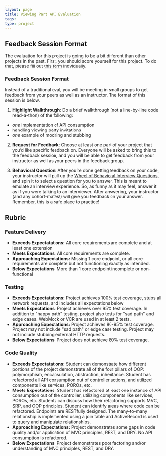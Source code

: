 ```yaml
---
layout: page
title: Viewing Part API Evaluation
tags:
type: project
---
```


## Feedback Session Format

The evaluation for this project is going to be a bit different than other projects in the past. First, you should score yourself for this project. To do that, please fill out [this form](https://forms.gle/h8MhbSR2k4xj5MGs9) indvidually. 

### Feedback Session Format

Instead of a traditional eval, you will be meeting in small groups to get feedback from your peers as well as an instructor. The format of this session is below.

1. **Highlight Walkthrough**: Do a brief walkthrough (not a line-by-line code read-a-thon) of the following:
- *one* implementation of API consumption
- handling viewing party invitations
- *one* example of mocking and stubbing

2. **Request for Feedback**: Choose at least one part of your project that you’d like specific feedback on. Everyone will be asked to bring this to the feedback session, and you will be able to get feedback from your instructor as well as your peers in the feedback group.

3. **Behavioral Question**: After you’re done getting feedback on your code, your instructor will pull up the [Wheel of Behavioral Interview Questions](https://spinthewheel.io/wheels/oF5ZfO1oCmBmrZCe45Jecz0xJmU9MQ), and spin it to select a question for you to answer. This is meant to emulate an interview experience. So, as funny as it may feel, answer it as if you were talking to an interviewer. After answering, your instructor (and any cohort-mates!) will give you feedback on your answer. Remember, this is a safe place to practice!

## Rubric

### Feature Delivery

- **Exceeds Expectatations:** All core requirements are complete and at least one extension
- **Meets Expectations:** All core requirements are complete.
- **Approaching Expectations:** Missing 1 core endpoint, or all core requirements are complete but not functioning exactly as intended.
- **Below Expectations:** More than 1 core endpoint incomplete or non-functional

### Testing

- **Exceeds Expectatations:** Project achieves 100% test coverage, stubs all network requests, and includes all expectations below
- **Meets Expectations:** Project achieves over 95% test coverage. In addition to "happy path" testing, project also tests for "sad path" and edge cases. WebMock or VCR are used in at least 2 tests.
- **Approaching Expectations:** Project achieves 80-95% test coverage. Project may not include "sad path" or edge case testing. Project may not include stubbing external HTTP requests.
- **Below Expectations:** Project does not achieve 80% test coverage.

### Code Quality

- **Exceeds Expectatations:** Student can demonstrate how different portions of the project demonstrate all of the four pillars of OOP: polymorphism, encapsulation, abstraction, inheritance. Student has refactored all API consumption out of controller actions, and utilized components like services, POROs, etc.
- **Meets Expectations:** Student has refactored at least one instance of API consumption out of the controller, utilizing components like services, POROs, etc. Students can discuss how their refactoring supports MVC, SRP, and OOP principles. Student can identify areas where code can be refactored. Endpoints are RESTfully designed. The many-to-many relationship is implemented using a join table and ActiveRecord is used to query and manipulate relationships.
- **Approaching Expectations:** Project demonstrates some gaps in code quality and/or application of MVC principles, REST, and DRY. No API consumption is refactored.
- **Below Expectations:**  Project demonstrates poor factoring and/or understanding of MVC principles, REST, and DRY.
